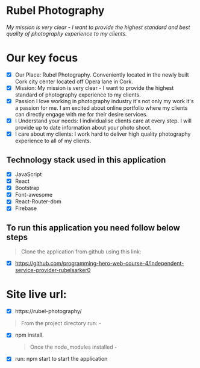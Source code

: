 # Rubel Photography

_My mission is very clear - I want to provide the highest standard and best quality of photography experience to my clients._

# Our key focus

- [x] Our Place: Rubel Photography. Conveniently located in the newly built Cork city center located off Opera lane in Cork.
- [x] Mission: My mission is very clear - I want to provide the highest standard of photography experience to my clients.
- [x] Passion I love working in photography industry it's not only my work it's a passion for me. I am excited about online portfolio where my clients can directly engage with me for their desire services.
- [x] I Understand your needs: I individualise clients care at every step. I will provide up to date information about your photo shoot.
- [x] I care about my clients: I work hard to deliver high quality photography experience to all of my clients.

## Technology stack used in this application

- [x] JavaScript
- [x] React
- [x] Bootstrap
- [x] Font-awesome
- [x] React-Router-dom
- [x] Firebase

## To run this application you need follow below steps

> Clone the application from github using this link:

- [x] https://github.com/programming-hero-web-course-4/independent-service-provider-rubelsarker0

# Site live url:

- [x] https://rubel-photography/

> From the project directory run: -

- [x] npm install.
  > Once the node_modules installed -
- [x] run: npm start to start the application
